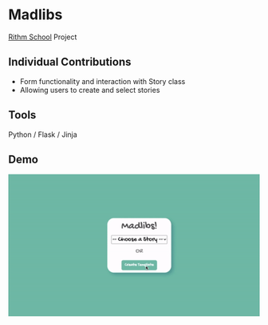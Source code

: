 # Madlibs
[Rithm School](https://www.rithmschool.com/) Project

## Individual Contributions
- Form functionality and interaction with Story class
- Allowing users to create and select stories

## Tools

Python / Flask / Jinja

## Demo
![Madlibs Demo](https://github.com/juliahowes124/MadLibs/blob/main/Madlibs.gif)
